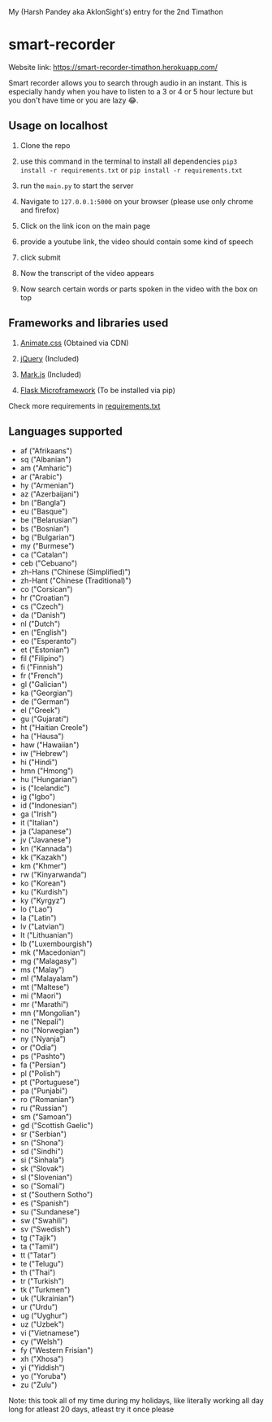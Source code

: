 My (Harsh Pandey aka AkIonSight's) entry for the 2nd Timathon 

# smart-recorder
Website link: https://smart-recorder-timathon.herokuapp.com/

Smart recorder allows you to search through audio in an instant. This is especially handy when you have to listen to a 3 or 4 or 5 hour lecture but you don't have time or you are lazy 😂.

## Usage on localhost
1. Clone the repo

2. use this command in the terminal to install all dependencies `pip3 install -r requirements.txt` or `pip install -r requirements.txt`

3. run the `main.py` to start the server

4. Navigate to `127.0.0.1:5000` on your browser (please use only chrome and firefox)

5. Click on the link icon on the main page

6. provide a youtube link, the video should contain some kind of speech 

7. click submit

8. Now the transcript of the video appears

9. Now search certain words or parts spoken in the video with the box on top

## Frameworks and libraries used
1. [Animate.css](https://animate.style/) (Obtained via CDN)

2. [jQuery](https://jquery.com/) (Included)

3. [Mark.js](https://markjs.io/) (Included)

4. [Flask Microframework](https://flask.palletsprojects.com/en/1.1.x/) (To be installed via pip) 

Check more requirements in [requirements.txt](https://github.com/akionsight/smart-recorder/blob/main/requirements.txt)
## Languages supported

- af ("Afrikaans")
- sq ("Albanian")
- am ("Amharic")
- ar ("Arabic")
- hy ("Armenian")
- az ("Azerbaijani")
- bn ("Bangla")
- eu ("Basque")
- be ("Belarusian")
- bs ("Bosnian")
- bg ("Bulgarian")
- my ("Burmese")
- ca ("Catalan")
- ceb ("Cebuano")
- zh-Hans ("Chinese (Simplified)")
- zh-Hant ("Chinese (Traditional)")
- co ("Corsican")
- hr ("Croatian")
- cs ("Czech")
- da ("Danish")
- nl ("Dutch")
- en ("English")
- eo ("Esperanto")
- et ("Estonian")
- fil ("Filipino")
- fi ("Finnish")
- fr ("French")
- gl ("Galician")
- ka ("Georgian")
- de ("German")
- el ("Greek")
- gu ("Gujarati")
- ht ("Haitian Creole")
- ha ("Hausa")
- haw ("Hawaiian")
- iw ("Hebrew")
- hi ("Hindi")
- hmn ("Hmong")
- hu ("Hungarian")
- is ("Icelandic")
- ig ("Igbo")
- id ("Indonesian")
- ga ("Irish")
- it ("Italian")
- ja ("Japanese")
- jv ("Javanese")
- kn ("Kannada")
- kk ("Kazakh")
- km ("Khmer")
- rw ("Kinyarwanda")
- ko ("Korean")
- ku ("Kurdish")
- ky ("Kyrgyz")
- lo ("Lao")
- la ("Latin")
- lv ("Latvian")
- lt ("Lithuanian")
- lb ("Luxembourgish")
- mk ("Macedonian")
- mg ("Malagasy")
- ms ("Malay")
- ml ("Malayalam")
- mt ("Maltese")
- mi ("Maori")
- mr ("Marathi")
- mn ("Mongolian")
- ne ("Nepali")
- no ("Norwegian")
- ny ("Nyanja")
- or ("Odia")
- ps ("Pashto")
- fa ("Persian")
- pl ("Polish")
- pt ("Portuguese")
- pa ("Punjabi")
- ro ("Romanian")
- ru ("Russian")
- sm ("Samoan")
- gd ("Scottish Gaelic")
- sr ("Serbian")
- sn ("Shona")
- sd ("Sindhi")
- si ("Sinhala")
- sk ("Slovak")
- sl ("Slovenian")
- so ("Somali")
- st ("Southern Sotho")
- es ("Spanish")
- su ("Sundanese")
- sw ("Swahili")
- sv ("Swedish")
- tg ("Tajik")
- ta ("Tamil")
- tt ("Tatar")
- te ("Telugu")
- th ("Thai")
- tr ("Turkish")
- tk ("Turkmen")
- uk ("Ukrainian")
- ur ("Urdu")
- ug ("Uyghur")
- uz ("Uzbek")
- vi ("Vietnamese")
- cy ("Welsh")
- fy ("Western Frisian")
- xh ("Xhosa")
- yi ("Yiddish")
- yo ("Yoruba")
- zu ("Zulu")

Note: this took all of my time during my holidays, like literally working all day long for atleast 20 days, atleast try it once please

